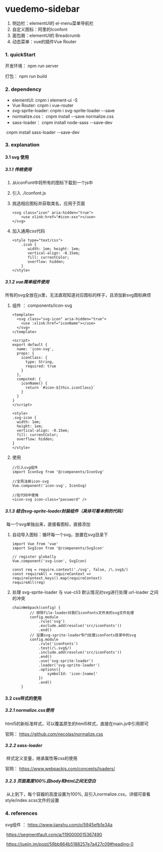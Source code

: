 # vuedemo-sidebar

1. 侧边栏：elementUI的 el-menu菜单导航栏 
2. 自定义图标：阿里的Iconfont
3. 面包屑：elementUI的 Breadcrumb 
4. 动态菜单：vue的插件Vue Router



### 1. quickStart

开发环境： npm run server

打包： npm run build



### 2. dependency

- elementUI: 			cnpm i element-ui -S 
- Vue Router:			cnpm i vue-router
- svg-sprite-loader:  cnpm i svg-sprite-loader --save
- normalize.css：	 cnpm install --save normalize.css
- sass-loader：		 cnpm install node-sass --save-dev

​                                         cnpm install sass-loader --save-dev



### 3. explanation 

#### 3.1 svg 使用

#####  3.1.1 传统使用

1. 从iconFont中将所有的图标下载到一个js中

2. 引入   ./iconfont.js

3. 挑选相应图标并获取类名，应用于页面 

   ```
   <svg class="icon" aria-hidden="true">
       <use xlink:href="#icon-xxx"></use>
   </svg>
   ```

4. 加入通用css代码 

   ```
   <style type="text/css">
       .icon {
          width: 1em; height: 1em;
          vertical-align: -0.15em;
          fill: currentColor;
          overflow: hidden;
       }
   </style>
   ```

##### 3.1.2 vue简单组件使用

所有的svg全放在js里，无法直观知道对应图标的样子，且添加新svg图标麻烦

 1. 组件 ：  components/Icon-svg

    ```
    <template>
      <svg class="svg-icon" aria-hidden="true">
        <use :xlink:href="iconName"></use>
      </svg>
    </template>
    
    <script>
    export default {
      name: 'icon-svg',
      props: {
        iconClass: {
          type: String,
          required: true
        }
      },
      computed: {
        iconName() {
          return `#icon-${this.iconClass}`
        }
      }
    }
    </script>
    
    <style>
    .svg-icon {
      width: 1em;
      height: 1em;
      vertical-align: -0.15em;
      fill: currentColor;
      overflow: hidden;
    }
    </style>
    ```

 2. 使用

    ```
    //引入svg组件
    import IconSvg from '@/components/IconSvg'
    
    //全局注册icon-svg
    Vue.component('icon-svg', IconSvg)
    
    //在代码中使用
    <icon-svg icon-class="password" />
    ```

##### 3.1.3 结合svg-sprite-loader封装组件（具体可看本例的代码）

​	每一个svg单独出来，直接看图标，直接添加

 1. 自动导入图标：循环每一个svg，放置在svg目录下

    ```
    import Vue from 'vue'
    import SvgIcon from '@/components/SvgIcon'
    
    // register globally
    Vue.component('svg-icon', SvgIcon)
    
    const req = require.context('./svg', false, /\.svg$/)
    const requireAll = requireContext => requireContext.keys().map(requireContext)
    requireAll(req)
    ```

 2. 处理 svg-sprite-loader 与 vue-cli3 默认情况对svg进行处理 url-loader 之间的冲突

    ```
    chainWebpack(config) {
            // 排除file-loader对我们iconFonts文件夹的svg文件处理
            config.module
                .rule('svg')
                .exclude.add(resolve('src/iconFonts'))
                .end()
            // 设置svg-sprite-loader专门处理iconFonts目录中的svg
            config.module
                .rule('iconFonts')
                .test(/\.svg$/)
                .include.add(resolve('src/iconFonts'))
                .end()
                .use('svg-sprite-loader')
                .loader('svg-sprite-loader')
                .options({
                    symbolId: 'icon-[name]'
                })
                .end()
        }
    ```



#### 3.2  css样式的使用

##### 3.2.1 normalize.css使用

​	html5的新标准样式，可以覆盖原生的html5样式，直接在main.js中引用即可

官网：   https://github.com/necolas/normalize.css 

##### 3.2.2 sass-loader

​	样式定义变量，继承属性等css的使用

官网：   https://www.webpackjs.com/concepts/loaders/ 

##### 3.2.3 页面高度100%且body和html之间无空白

​	从上到下，每个容器的高度设置为100%, 且引入normalize.css，详细可查看style/index.scss文件的设置



### 4. references

svg组件 ：  https://www.jianshu.com/p/5945efb1e34a 

​					https://segmentfault.com/a/1190000015367490 

​					https://juejin.im/post/59bb864b5188257e7a427c09#heading-0 

